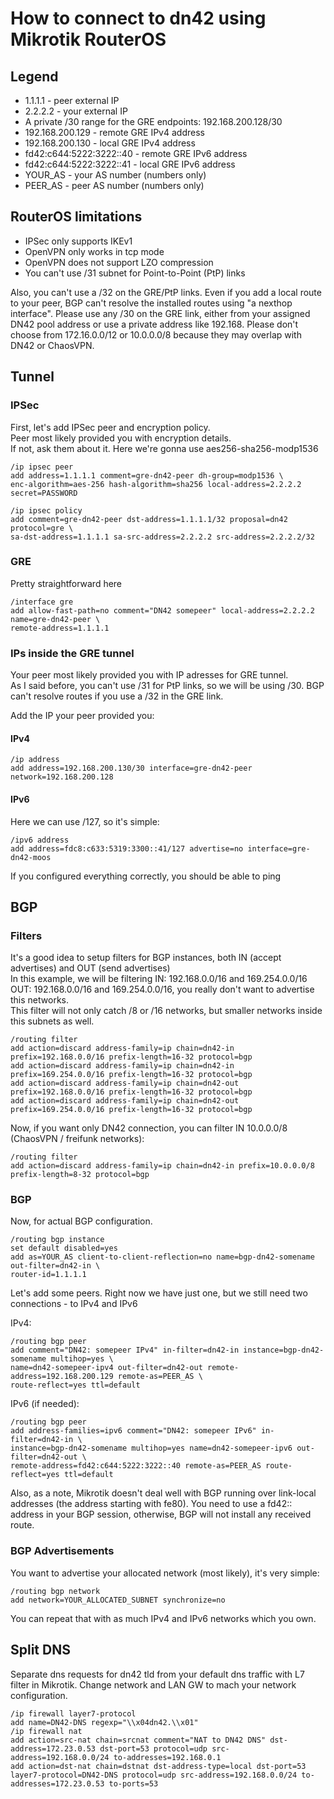# How to connect to dn42 using Mikrotik RouterOS


## Legend

 * 1.1.1.1 - peer external IP
 * 2.2.2.2 - your external IP
 * A private /30 range for the GRE endpoints: 192.168.200.128/30
 * 192.168.200.129 - remote GRE IPv4 address
 * 192.168.200.130 - local GRE IPv4 address
 * fd42:c644:5222:3222::40 - remote GRE IPv6 address
 * fd42:c644:5222:3222::41 - local GRE IPv6 address
 * YOUR_AS - your AS number (numbers only)
 * PEER_AS - peer AS number (numbers only)

## RouterOS limitations

 * IPSec only supports IKEv1
 * OpenVPN only works in tcp mode
 * OpenVPN does not support LZO compression
 * You can't use /31 subnet for Point-to-Point (PtP) links

Also, you can't use a /32 on the GRE/PtP links. Even if you add a local route to your peer, BGP can't resolve the installed routes using "a nexthop interface". Please use any /30 on the GRE link, either from your assigned DN42 pool address or use a private address like 192.168. Please don't choose from 172.16.0.0/12 or 10.0.0.0/8 because they may overlap with DN42 or ChaosVPN.

## Tunnel

### IPSec
First, let's add IPSec peer and encryption policy.  
Peer most likely provided you with encryption details.  
If not, ask them about it.
Here we're gonna use aes256-sha256-modp1536

```
/ip ipsec peer
add address=1.1.1.1 comment=gre-dn42-peer dh-group=modp1536 \ 
enc-algorithm=aes-256 hash-algorithm=sha256 local-address=2.2.2.2 secret=PASSWORD

```
```
/ip ipsec policy
add comment=gre-dn42-peer dst-address=1.1.1.1/32 proposal=dn42 protocol=gre \ 
sa-dst-address=1.1.1.1 sa-src-address=2.2.2.2 src-address=2.2.2.2/32
```

### GRE
Pretty straightforward here

```
/interface gre
add allow-fast-path=no comment="DN42 somepeer" local-address=2.2.2.2 name=gre-dn42-peer \
remote-address=1.1.1.1
```

### IPs inside the GRE tunnel
Your peer most likely provided you with IP adresses for GRE tunnel.  
As I said before, you can't use /31 for PtP links, so we will be using /30.
BGP can't resolve routes if you use a /32 in the GRE link.

Add the IP your peer provided you:

#### IPv4

```
/ip address
add address=192.168.200.130/30 interface=gre-dn42-peer network=192.168.200.128
```

#### IPv6
Here we can use /127, so it's simple:  

```
/ipv6 address
add address=fdc8:c633:5319:3300::41/127 advertise=no interface=gre-dn42-moos
```

If you configured everything correctly, you should be able to ping 

## BGP

### Filters
It's a good idea to setup filters for BGP instances, both IN (accept advertises) and OUT (send advertises)  
In this example, we will be filtering IN: 192.168.0.0/16 and 169.254.0.0/16  
OUT: 192.168.0.0/16 and 169.254.0.0/16, you really don't want to advertise this networks.  
This filter will not only catch /8 or /16 networks, but smaller networks inside this subnets as well.  

```
/routing filter
add action=discard address-family=ip chain=dn42-in prefix=192.168.0.0/16 prefix-length=16-32 protocol=bgp
add action=discard address-family=ip chain=dn42-in prefix=169.254.0.0/16 prefix-length=16-32 protocol=bgp
add action=discard address-family=ip chain=dn42-out prefix=192.168.0.0/16 prefix-length=16-32 protocol=bgp
add action=discard address-family=ip chain=dn42-out prefix=169.254.0.0/16 prefix-length=16-32 protocol=bgp
```

Now, if you want only DN42 connection, you can filter IN 10.0.0.0/8 (ChaosVPN / freifunk networks):

```
/routing filter
add action=discard address-family=ip chain=dn42-in prefix=10.0.0.0/8 prefix-length=8-32 protocol=bgp
```

### BGP
Now, for actual BGP configuration.

```
/routing bgp instance
set default disabled=yes
add as=YOUR_AS client-to-client-reflection=no name=bgp-dn42-somename out-filter=dn42-in \
router-id=1.1.1.1
```
Let's add some peers. Right now we have just one, but we still need two connections - to IPv4 and IPv6  

IPv4:

```
/routing bgp peer
add comment="DN42: somepeer IPv4" in-filter=dn42-in instance=bgp-dn42-somename multihop=yes \
name=dn42-somepeer-ipv4 out-filter=dn42-out remote-address=192.168.200.129 remote-as=PEER_AS \
route-reflect=yes ttl=default
```
IPv6 (if needed):  

```
/routing bgp peer
add address-families=ipv6 comment="DN42: somepeer IPv6" in-filter=dn42-in \ 
instance=bgp-dn42-somename multihop=yes name=dn42-somepeer-ipv6 out-filter=dn42-out \ 
remote-address=fd42:c644:5222:3222::40 remote-as=PEER_AS route-reflect=yes ttl=default
```

Also, as a note, Mikrotik doesn't deal well with BGP running over link-local addresses (the address starting with fe80). You need to use a fd42:: address in your BGP session, otherwise, BGP will not install any received route.

### BGP Advertisements
You want to advertise your allocated network (most likely), it's very simple:  

```
/routing bgp network
add network=YOUR_ALLOCATED_SUBNET synchronize=no
```
You can repeat that with as much IPv4 and IPv6 networks which you own.

## Split DNS
Separate dns requests for dn42 tld from your default dns traffic with L7 filter in Mikrotik.
Change network and LAN GW to mach your network configuration.

```
/ip firewall layer7-protocol
add name=DN42-DNS regexp="\\x04dn42.\\x01"
/ip firewall nat
add action=src-nat chain=srcnat comment="NAT to DN42 DNS" dst-address=172.23.0.53 dst-port=53 protocol=udp src-address=192.168.0.0/24 to-addresses=192.168.0.1
add action=dst-nat chain=dstnat dst-address-type=local dst-port=53 layer7-protocol=DN42-DNS protocol=udp src-address=192.168.0.0/24 to-addresses=172.23.0.53 to-ports=53

```